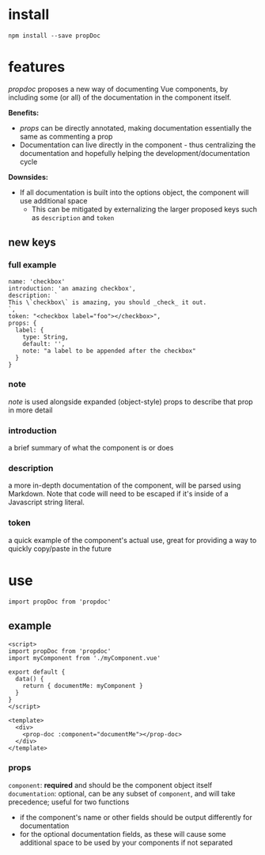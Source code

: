 # install

`npm install --save propDoc`

# features

_propdoc_ proposes a new way of documenting Vue components, by including some (or all) of the documentation in the component itself.

**Benefits:**
- _props_ can be directly annotated, making documentation essentially the same as commenting a prop
- Documentation can live directly in the component - thus centralizing the documentation and hopefully helping the development/documentation cycle

**Downsides:**
- If all documentation is built into the options object, the component will use additional space
  - This can be mitigated by externalizing the larger proposed keys such as `description` and `token`

## new keys

### full example

```
name: 'checkbox'
introduction: 'an amazing checkbox',
description: `
This \`checkbox\` is amazing, you should _check_ it out.
`,
token: "<checkbox label="foo"></checkbox>",
props: {
  label: {
    type: String,
    default: '',
    note: "a label to be appended after the checkbox"
  }
}
```

### note

_note_ is used alongside expanded (object-style) props to describe that prop in more detail


### introduction

a brief summary of what the component is or does

### description

a more in-depth documentation of the component, will be parsed using Markdown. Note that code will need to be escaped if it's inside of a Javascript string literal.

### token

a quick example of the component's actual use, great for providing a way to quickly copy/paste in the future


# use

`import propDoc from 'propdoc'`

## example

```
<script>
import propDoc from 'propdoc'
import myComponent from './myComponent.vue'

export default {
  data() {
    return { documentMe: myComponent }
  }
}
</script>

<template>
  <div>
    <prop-doc :component="documentMe"></prop-doc>
  </div>
</template>
```

### props

`component`: **required** and should be the component object itself
`documentation`: optional, can be any subset of `component`, and will take precedence; useful for two functions
  - if the component's name or other fields should be output differently for documentation
  - for the optional documentation fields, as these will cause some additional space to be used by your components if not separated
